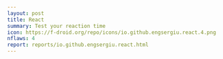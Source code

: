 ```yaml
---
layout: post
title: React
summary: Test your reaction time
icon: https://f-droid.org/repo/icons/io.github.engsergiu.react.4.png
nflaws: 4
report: reports/io.github.engsergiu.react.html
---
```

